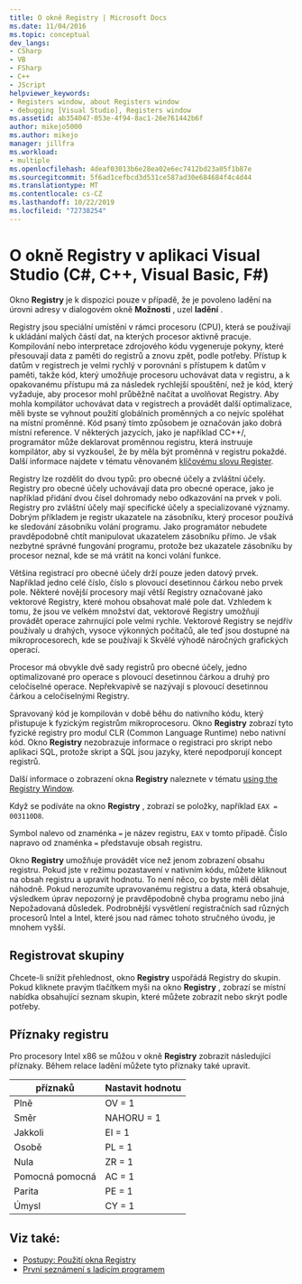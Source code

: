 ```yaml
---
title: O okně Registry | Microsoft Docs
ms.date: 11/04/2016
ms.topic: conceptual
dev_langs:
- CSharp
- VB
- FSharp
- C++
- JScript
helpviewer_keywords:
- Registers window, about Registers window
- debugging [Visual Studio], Registers window
ms.assetid: ab354047-053e-4f94-8ac1-26e761442b6f
author: mikejo5000
ms.author: mikejo
manager: jillfra
ms.workload:
- multiple
ms.openlocfilehash: 4deaf03013b6e28ea02e6ec7412bd23a05f1b87e
ms.sourcegitcommit: 5f6ad1cefbcd3d531ce587ad30e684684f4c4d44
ms.translationtype: MT
ms.contentlocale: cs-CZ
ms.lasthandoff: 10/22/2019
ms.locfileid: "72738254"
---
```

# <a name="about-the-registers-window-in-visual-studio-c-c-visual-basic-f"></a>O okně Registry v aplikaci Visual Studio (C#, C++, Visual Basic, F#)

Okno **Registry** je k dispozici pouze v případě, že je povoleno ladění na úrovni adresy v dialogovém okně **Možnosti** , uzel **ladění** .

 Registry jsou speciální umístění v rámci procesoru (CPU), která se používají k ukládání malých částí dat, na kterých procesor aktivně pracuje. Kompilování nebo interpretace zdrojového kódu vygeneruje pokyny, které přesouvají data z paměti do registrů a znovu zpět, podle potřeby. Přístup k datům v registrech je velmi rychlý v porovnání s přístupem k datům v paměti, takže kód, který umožňuje procesoru uchovávat data v registru, a k opakovanému přístupu má za následek rychlejší spouštění, než je kód, který vyžaduje, aby procesor mohl průběžně načítat a uvolňovat Registry. Aby mohla kompilátor uchovávat data v registrech a provádět další optimalizace, měli byste se vyhnout použití globálních proměnných a co nejvíc spoléhat na místní proměnné. Kód psaný tímto způsobem je označován jako dobrá místní reference. V některých jazycích, jako je například CC++/, programátor může deklarovat proměnnou registru, která instruuje kompilátor, aby si vyzkoušel, že by měla být proměnná v registru pokaždé. Další informace najdete v tématu věnovaném [klíčovému slovu Register](https://msdn.microsoft.com/library/5b66905a-2f7f-4918-bb55-5e66d4bc50f9).

 Registry lze rozdělit do dvou typů: pro obecné účely a zvláštní účely. Registry pro obecné účely uchovávají data pro obecné operace, jako je například přidání dvou čísel dohromady nebo odkazování na prvek v poli. Registry pro zvláštní účely mají specifické účely a specializované významy. Dobrým příkladem je registr ukazatele na zásobníku, který procesor používá ke sledování zásobníku volání programu. Jako programátor nebudete pravděpodobně chtít manipulovat ukazatelem zásobníku přímo. Je však nezbytné správné fungování programu, protože bez ukazatele zásobníku by procesor neznal, kde se má vrátit na konci volání funkce.

 Většina registrací pro obecné účely drží pouze jeden datový prvek. Například jedno celé číslo, číslo s plovoucí desetinnou čárkou nebo prvek pole. Některé novější procesory mají větší Registry označované jako vektorové Registry, které mohou obsahovat malé pole dat. Vzhledem k tomu, že jsou ve velkém množství dat, vektorové Registry umožňují provádět operace zahrnující pole velmi rychle. Vektorové Registry se nejdřív používaly u drahých, vysoce výkonných počítačů, ale teď jsou dostupné na mikroprocesorech, kde se používají k Skvělé výhodě náročných grafických operací.

 Procesor má obvykle dvě sady registrů pro obecné účely, jedno optimalizované pro operace s plovoucí desetinnou čárkou a druhý pro celočíselné operace. Nepřekvapivě se nazývají s plovoucí desetinnou čárkou a celočíselnými Registry.

 Spravovaný kód je kompilován v době běhu do nativního kódu, který přistupuje k fyzickým registrům mikroprocesoru. Okno **Registry** zobrazí tyto fyzické registry pro modul CLR (Common Language Runtime) nebo nativní kód. Okno **Registry** nezobrazuje informace o registraci pro skript nebo aplikaci SQL, protože skript a SQL jsou jazyky, které nepodporují koncept registrů.

 Další informace o zobrazení okna **Registry** naleznete v tématu [using the Registry Window](../debugger/how-to-use-the-registers-window.md).

 Když se podíváte na okno **Registry** , zobrazí se položky, například `EAX = 003110D8`.

 Symbol nalevo od znaménka `=` je název registru, `EAX` v tomto případě. Číslo napravo od znaménka `=` představuje obsah registru.

 Okno **Registry** umožňuje provádět více než jenom zobrazení obsahu registru. Pokud jste v režimu pozastavení v nativním kódu, můžete kliknout na obsah registru a upravit hodnotu. To není něco, co byste měli dělat náhodně. Pokud nerozumíte upravovanému registru a data, která obsahuje, výsledkem úprav nepozorný je pravděpodobně chyba programu nebo jiná Nepožadovaná důsledek. Podrobnější vysvětlení registračních sad různých procesorů Intel a Intel, které jsou nad rámec tohoto stručného úvodu, je mnohem vyšší.

## <a name="register-groups"></a>Registrovat skupiny

Chcete-li snížit přehlednost, okno **Registry** uspořádá Registry do skupin. Pokud kliknete pravým tlačítkem myši na okno **Registry** , zobrazí se místní nabídka obsahující seznam skupin, které můžete zobrazit nebo skrýt podle potřeby.

## <a name="register-flags"></a>Příznaky registru

Pro procesory Intel x86 se můžou v okně **Registry** zobrazit následující příznaky. Během relace ladění můžete tyto příznaky také upravit.

|příznaků|Nastavit hodnotu|
|-|-|
|Plně|OV = 1|
|Směr|NAHORU = 1|
|Jakkoli|EI = 1|
|Osobě|PL = 1|
|Nula|ZR = 1|
|Pomocná pomocná|AC = 1|
|Parita|PE = 1|
|Úmysl|CY = 1|

## <a name="see-also"></a>Viz také:
- [Postupy: Použití okna Registry](../debugger/how-to-use-the-registers-window.md)
- [První seznámení s ladicím programem](../debugger/debugger-feature-tour.md)